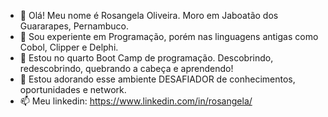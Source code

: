 - 👋 Olá! Meu nome é Rosangela Oliveira. Moro em Jaboatão dos Guararapes, Pernambuco.
- 👀 Sou experiente em Programação, porém nas linguagens antigas como Cobol, Clipper e Delphi.
- 🌱 Estou no quarto Boot Camp de programação. Descobrindo, redescobrindo, quebrando a cabeça e aprendendo!
- 💞️ Estou adorando esse ambiente DESAFIADOR de conhecimentos, oportunidades e network.
- 📫 Meu linkedin:  https://www.linkedin.com/in/rosangela/

<!---
rosangelasdo/rosangelasdo is a ✨ special ✨ repository because its `README.md` (this file) appears on your GitHub profile.
You can click the Preview link to take a look at your changes.
--->
